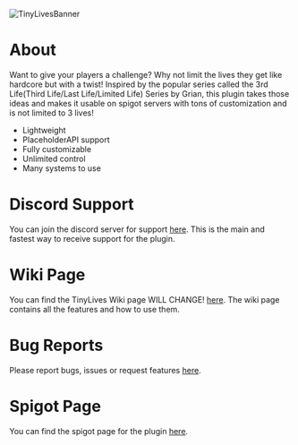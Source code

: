 ![TinyLivesBanner](https://user-images.githubusercontent.com/22015094/147399768-76b02df6-ccc7-4bce-8d3f-c5d253bc0d1b.png)

# **About**

Want to give your players a challenge? Why not limit the lives they get like hardcore but with a twist! Inspired by the popular series called the 3rd Life(Third Life/Last Life/Limited Life) Series by Grian, this plugin takes those ideas and makes it usable on spigot servers with tons of customization and is not limited to 3 lives!

* Lightweight
* PlaceholderAPI support
* Fully customizable
* Unlimited control
* Many systems to use

# **Discord Support**
You can join the discord server for support [here](https://discord.com/invite/JFQK2aQNXr). This is the main and fastest way to receive support for the plugin.

# **Wiki Page**
You can find the TinyLives Wiki page WILL CHANGE! [here](https://tinytank800.gitbook.io/tinytank800-wiki/). The wiki page contains all the features and how to use them.

# **Bug Reports**
Please report bugs, issues or request features [here](https://github.com/TinyTank800/TinyLives/issues).

# **Spigot Page**
You can find the spigot page for the plugin [here](https://www.spigotmc.org/resources/tiny-lives.92276/).

